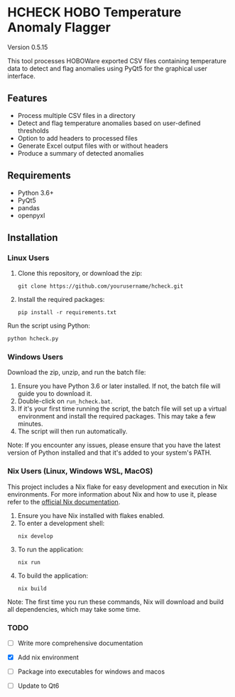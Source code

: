 # HCHECK HOBO Temperature Anomaly Flagger

Version 0.5.15

This tool processes HOBOWare exported CSV files containing temperature data to detect and flag anomalies using PyQt5 for the graphical user interface.

## Features

- Process multiple CSV files in a directory
- Detect and flag temperature anomalies based on user-defined thresholds
- Option to add headers to processed files
- Generate Excel output files with or without headers
- Produce a summary of detected anomalies

## Requirements

- Python 3.6+
- PyQt5
- pandas
- openpyxl

## Installation

### Linux Users

1. Clone this repository, or download the zip:
   ```
   git clone https://github.com/yourusername/hcheck.git
   ```
2. Install the required packages:
   ```
   pip install -r requirements.txt
   ```

Run the script using Python:

```python
python hcheck.py
```

### Windows Users

Download the zip, unzip, and run the batch file:

1. Ensure you have Python 3.6 or later installed. If not, the batch file will guide you to download it.
2. Double-click on `run_hcheck.bat`.
3. If it's your first time running the script, the batch file will set up a virtual environment and install the required packages. This may take a few minutes.
4. The script will then run automatically.

Note: If you encounter any issues, please ensure that you have the latest version of Python installed and that it's added to your system's PATH.

### Nix Users (Linux, Windows WSL, MacOS)

This project includes a Nix flake for easy development and execution in Nix environments. For more information about Nix and how to use it, please refer to the [official Nix documentation](https://nixos.org/manual/nix/stable/).

1. Ensure you have Nix installed with flakes enabled.
2. To enter a development shell:
   ```
   nix develop
   ```
3. To run the application:
   ```
   nix run
   ```
4. To build the application:
   ```
   nix build
   ```

Note: The first time you run these commands, Nix will download and build all dependencies, which may take some time.

### TODO

- [ ] Write more comprehensive documentation
- [x] Add nix environment
- [ ] Package into executables for windows and macos
- [ ] Update to Qt6

